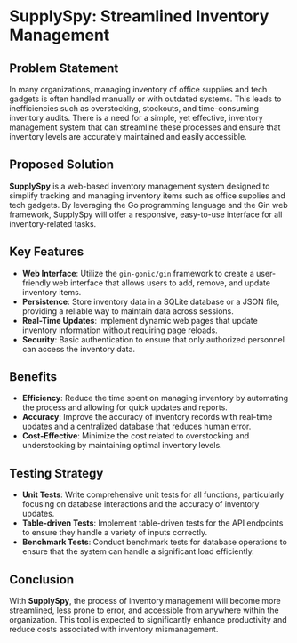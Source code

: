 # SupplySpy: Streamlined Inventory Management

## Problem Statement
In many organizations, managing inventory of office supplies and tech gadgets is often handled manually or with outdated systems. This leads to inefficiencies such as overstocking, stockouts, and time-consuming inventory audits. There is a need for a simple, yet effective, inventory management system that can streamline these processes and ensure that inventory levels are accurately maintained and easily accessible.

## Proposed Solution
**SupplySpy** is a web-based inventory management system designed to simplify tracking and managing inventory items such as office supplies and tech gadgets. By leveraging the Go programming language and the Gin web framework, SupplySpy will offer a responsive, easy-to-use interface for all inventory-related tasks.

## Key Features
- **Web Interface**: Utilize the `gin-gonic/gin` framework to create a user-friendly web interface that allows users to add, remove, and update inventory items.
- **Persistence**: Store inventory data in a SQLite database or a JSON file, providing a reliable way to maintain data across sessions.
- **Real-Time Updates**: Implement dynamic web pages that update inventory information without requiring page reloads.
- **Security**: Basic authentication to ensure that only authorized personnel can access the inventory data.

## Benefits
- **Efficiency**: Reduce the time spent on managing inventory by automating the process and allowing for quick updates and reports.
- **Accuracy**: Improve the accuracy of inventory records with real-time updates and a centralized database that reduces human error.
- **Cost-Effective**: Minimize the cost related to overstocking and understocking by maintaining optimal inventory levels.

## Testing Strategy
- **Unit Tests**: Write comprehensive unit tests for all functions, particularly focusing on database interactions and the accuracy of inventory updates.
- **Table-driven Tests**: Implement table-driven tests for the API endpoints to ensure they handle a variety of inputs correctly.
- **Benchmark Tests**: Conduct benchmark tests for database operations to ensure that the system can handle a significant load efficiently.

## Conclusion
With **SupplySpy**, the process of inventory management will become more streamlined, less prone to error, and accessible from anywhere within the organization. This tool is expected to significantly enhance productivity and reduce costs associated with inventory mismanagement.

